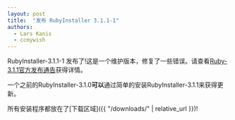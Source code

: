 ```yaml
---
layout: post
title:  "发布 RubyInstaller 3.1.1-1"
authors: 
  - Lars Kanis
  - ccmywish
---
```

RubyInstaller-3.1.1-1 发布了!这是一个维护版本，修复了一些错误。请查看[Ruby-3.1.1官方发布通告](https://www.ruby-lang.org/en/news/2022/02/18/ruby-3-1-1-released/)获得详情。

一个之前的RubyInstaller-3.1.0<b>可以</b>通过简单的安装RubyInstaller-3.1.1来获得更新。

所有安装程序都放在了[下载区域]({{ "/downloads/" | relative_url }})!
